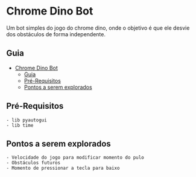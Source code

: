 # Chrome Dino Bot

Um bot simples do jogo do chrome dino, onde o objetivo é que ele desvie dos obstáculos 
de forma independente.

## Guia

- [Chrome Dino Bot](#chrome-dino-bot)
  - [Guia](#guia)
  - [Pré-Requisitos](#pré-requisitos)
  - [Pontos a serem explorados](#pontos-a-serem-explorados)

## Pré-Requisitos

    - lib pyautogui
    - lib time

## Pontos a serem explorados

    - Velocidade do jogo para modificar momento do pulo
    - Obstáculos futuros
    - Momento de pressionar a tecla para baixo